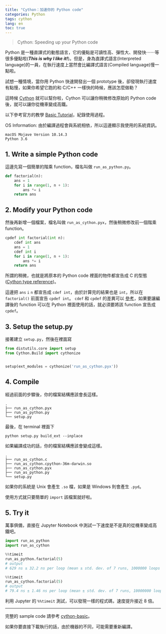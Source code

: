 ```yaml
---
title: "Cython：加速你的 Python code"
categories: Python
tags: cython
lang: en
toc: true
---
```


>Cython: Speeding up your Python code

Python 是一種直譯式的動態語言，它的優點是可讀性高、彈性大、開發快⋯⋯等很多優點啦(***This is why I like it!***)。但是，身為直譯式語言(Interpreted language)的一員，在執行速度上當然會比編譯式語言(Compiled language)慢一點啦。

試想一種情境，當你用 Python 快速開發出一個 prototype 後，卻發現執行速度有點慢，如果你希望它跑的和 C/C++ 一樣快的時候，應該怎麼做勒？

這時候 [Cython](https://cython.org/) 就可以幫你啦，Cython 可以讓你稍微修改原始的 Python code 後，就可以讓你從機車變成高鐵。

以下參考官方的教學 [Basic Tutorial](http://docs.cython.org/en/latest/src/tutorial/cython_tutorial.html#basic-tutorial)，紀錄使用過程。

OS Information:
由於編譯過程會與系統相依，所以這邊顯示我使用的系統資訊。

```shell
macOS Mojave Version 10.14.3
Python 3.6
```

## 1. Write a simple Python code
這邊先寫一個簡單的階乘 function，檔名叫做 `run_as_python.py`。
```python
def factorial(n):
    ans = 1
    for i in range(1, n + 1):
        ans *= i
    return ans
```

## 2. Modify your Python code 
然後再新增一個檔案，檔名叫做 `run_as_cython.pyx`，然後稍微修改前一個階乘 function。
```python
cpdef int factorial(int n):
    cdef int ans
    ans = 1
    cdef int i
    for i in range(1, n + 1):
        ans *= i
    return ans
```

所謂的稍微，也就是將原本的 Python code 裡面的物件都宣告成 C 的型態 ([Cython type reference](https://cython.readthedocs.io/en/latest/src/userguide/language_basics.html#automatic-type-conversions))。

這邊把 `ans` `i` `n` 都宣告成 `cdef int`，由於計算完的結果也是 `int`，所以在 `factorial()` 前面宣告 `cpdef int`。
`cdef` 和 `cpdef` 的差異可以 [參考](https://notes-on-cython.readthedocs.io/en/latest/function_declarations.html#cython-function-declarations)，如果要讓編譯後的 function 可以在 Python 裡面使用的話，就必須要將該 function 宣告成 `cpdef`。

## 3. Setup the setup.py
接著建立 `setup.py`，然後在裡面寫
```python
from distutils.core import setup
from Cython.Build import cythonize


setup(ext_modules = cythonize('run_as_cython.pyx'))
```

## 4. Compile
經過前面的步驟後，你的檔案結構應該會長這樣。
```shell
.
├── run_as_cython.pyx
├── run_as_python.py
└── setup.py
```

最後，在 terminal 裡面下 
```shell
python setup.py build_ext --inplace
```

如果編譯成功的話，你的檔案結構應該會變成這樣。
```shell
.
├── run_as_cython.c
├── run_as_cython.cpython-36m-darwin.so
├── run_as_cython.pyx
├── run_as_python.py
└── setup.py
```

如果你的系統是 Unix 會產生 `.so` 檔，如果是 Windows 則會產生 `.pyd`。

使用方式就只要簡單的 `import` 該檔案就好啦。

## 5. Try it
萬事俱備，直接在 Jupyter Notebook 中測試一下速度是不是真的從機車變成高鐵吧。

```python
import run_as_python
import run_as_cython

%%timeit
run_as_python.factorial(5)
# output
# 629 ns ± 32.2 ns per loop (mean ± std. dev. of 7 runs, 1000000 loops each)

%%timeit
run_as_cython.factorial(5)
# output
# 79.4 ns ± 1.46 ns per loop (mean ± std. dev. of 7 runs, 10000000 loops each)
```

利用 Jupyter 的 `%%timeit` 測試，可以發現一樣的程式碼，速度提升接近 8 倍。

---
完整的 sample code 請參考 [cython-basic](https://github.com/orcahmlee/lab-technical-code/tree/master/Python/cython)。

如果你要直接下載執行的話，由於機器的不同，可能需要重新編譯。
